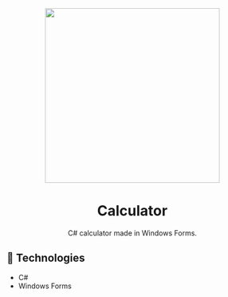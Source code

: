 <div align="center">
  <img src="https://user-images.githubusercontent.com/69552520/174515073-6d2a3d0f-9d0f-4281-b191-3a406f61dd51.png" width="350px">
  <h1>Calculator</h1>
  <p>C# calculator made in Windows Forms.</p>
</div>

<h2>🚀 Technologies</h2>
<ul>
  <li>C#</li>
  <li>Windows Forms</li>
</ul>
